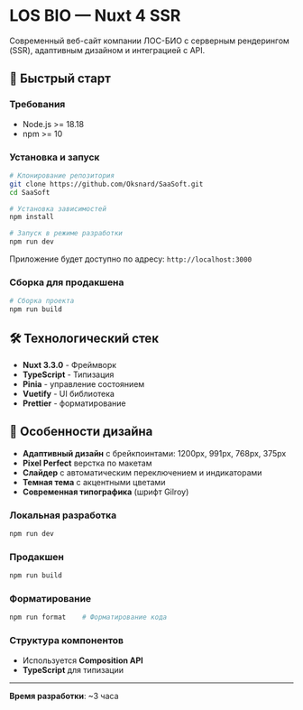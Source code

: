 # LOS BIO — Nuxt 4 SSR

Современный веб-сайт компании ЛОС-БИО с серверным рендерингом (SSR), адаптивным дизайном и интеграцией с API.

## 🚀 Быстрый старт

### Требования

- Node.js >= 18.18
- npm >= 10

### Установка и запуск

```bash
# Клонирование репозитория
git clone https://github.com/Oksnard/SaaSoft.git
cd SaaSoft

# Установка зависимостей
npm install

# Запуск в режиме разработки
npm run dev
```

Приложение будет доступно по адресу: `http://localhost:3000`

### Сборка для продакшена

```bash
# Сборка проекта
npm run build
```

## 🛠 Технологический стек

- **Nuxt 3.3.0** - Фреймворк
- **TypeScript** - Типизация
- **Pinia** - управление состоянием
- **Vuetify** - UI библиотека
- **Prettier** - форматирование

## 🎨 Особенности дизайна

- **Адаптивный дизайн** с брейкпоинтами: 1200px, 991px, 768px, 375px
- **Pixel Perfect** верстка по макетам
- **Слайдер** с автоматическим переключением и индикаторами
- **Темная тема** с акцентными цветами
- **Современная типографика** (шрифт Gilroy)

### Локальная разработка

```bash
npm run dev
```

### Продакшен

```bash
npm run build
```

### Форматирование

```bash
npm run format    # Форматирование кода
```

### Структура компонентов

- Используется **Composition API**
- **TypeScript** для типизации
---

**Время разработки**: ~3 часа
